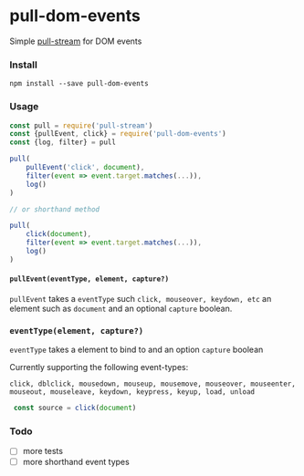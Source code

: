 # pull-dom-events
Simple [pull-stream](https://github.com/pull-stream/pull-stream) for DOM events

### Install

`npm install --save pull-dom-events`

### Usage



```js
const pull = require('pull-stream')
const {pullEvent, click} = require('pull-dom-events')
const {log, filter} = pull

pull(
    pullEvent('click', document),
    filter(event => event.target.matches(...)),
    log()
)

// or shorthand method

pull(
    click(document),
    filter(event => event.target.matches(...)),
    log()
)

```

#### `pullEvent(eventType, element, capture?)`

`pullEvent` takes a `eventType` such `click, mouseover, keydown, etc` an element such as `document` and an optional `capture` boolean.

### `eventType(element, capture?)`
`eventType` takes a element to bind to and an option `capture` boolean

Currently supporting the following event-types:

`click, dblclick, mousedown, mouseup, mousemove, mouseover, mouseenter, mouseout, mouseleave, keydown, keypress, keyup, load, unload `

```js
 const source = click(document)
```



### Todo
- [ ] more tests
- [ ] more shorthand event types
